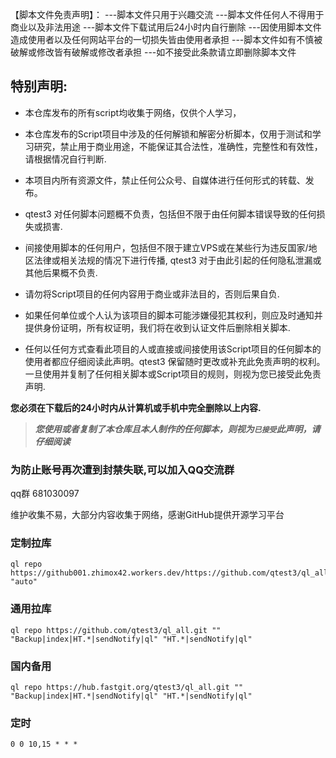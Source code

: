 

【脚本文件免责声明】：
---脚本文件只用于兴趣交流
---脚本文件任何人不得用于商业以及非法用途
---脚本文件下载试用后24小时内自行删除
---因使用脚本文件造成使用者以及任何网站平台的一切损失皆由使用者承担
---脚本文件如有不慎被破解或修改皆有破解或修改者承担
---如不接受此条款请立即删除脚本文件


## 特别声明:

-   本仓库发布的所有script均收集于网络，仅供个人学习，

-   本仓库发布的Script项目中涉及的任何解锁和解密分析脚本，仅用于测试和学习研究，禁止用于商业用途，不能保证其合法性，准确性，完整性和有效性，请根据情况自行判断.
    
-   本项目内所有资源文件，禁止任何公众号、自媒体进行任何形式的转载、发布。
    
-   qtest3 对任何脚本问题概不负责，包括但不限于由任何脚本错误导致的任何损失或损害.
    
-   间接使用脚本的任何用户，包括但不限于建立VPS或在某些行为违反国家/地区法律或相关法规的情况下进行传播, qtest3 对于由此引起的任何隐私泄漏或其他后果概不负责.
    
-   请勿将Script项目的任何内容用于商业或非法目的，否则后果自负.
    
-   如果任何单位或个人认为该项目的脚本可能涉嫌侵犯其权利，则应及时通知并提供身份证明，所有权证明，我们将在收到认证文件后删除相关脚本.
    
-   任何以任何方式查看此项目的人或直接或间接使用该Script项目的任何脚本的使用者都应仔细阅读此声明。qtest3 保留随时更改或补充此免责声明的权利。一旦使用并复制了任何相关脚本或Script项目的规则，则视为您已接受此免责声明.
    

**您必须在下载后的24小时内从计算机或手机中完全删除以上内容.**  

> _**您使用或者复制了本仓库且本人制作的任何脚本，则视为`已接受`此声明，请仔细阅读**_

### 为防止账号再次遭到封禁失联,可以加入QQ交流群

qq群 681030097

维护收集不易，大部分内容收集于网络，感谢GitHub提供开源学习平台







### 定制拉库
```
ql repo https://github001.zhimox42.workers.dev/https://github.com/qtest3/ql_all.git "auto"
```




### 通用拉库
```
ql repo https://github.com/qtest3/ql_all.git "" "Backup|index|HT.*|sendNotify|ql" "HT.*|sendNotify|ql"
```


### 国内备用

```
ql repo https://hub.fastgit.org/qtest3/ql_all.git "" "Backup|index|HT.*|sendNotify|ql" "HT.*|sendNotify|ql"
```

### 定时

```
0 0 10,15 * * *
``` 






